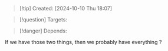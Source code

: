 
>[!tip] Created: [2024-10-10 Thu 18:07]

>[!question] Targets: 

>[!danger] Depends: 

If we have those two things, then we probably have everything ?